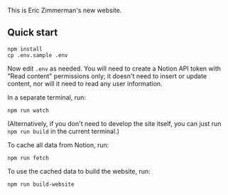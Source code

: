 This is Eric Zimmerman's new website.

## Quick start

```
npm install
cp .env.sample .env
```

Now edit `.env` as needed. You will need to create a Notion API token with
"Read content" permissions only; it doesn't need to insert or update content,
nor will it need to read any user information.

In a separate terminal, run:

```
npm run watch
```

(Alternatively, if you don't need to develop the site itself,
you can just run `npm run build` in the current terminal.)

To cache all data from Notion, run:

```
npm run fetch
```

To use the cached data to build the website, run:

```
npm run build-website
```
